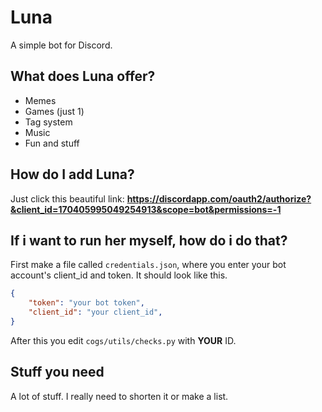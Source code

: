 # Luna
A simple bot for Discord.

## What does Luna offer?
* Memes
* Games (just 1)
* Tag system
* Music
* Fun and stuff

## How do I add Luna?
Just click this beautiful link: **https://discordapp.com/oauth2/authorize?&client_id=170405995049254913&scope=bot&permissions=-1**

## If i want to run her myself, how do i do that?
First make a file called `credentials.json`, where you enter your bot account's client_id and token. It should look like this.

```JSON
{
    "token": "your bot token",
    "client_id": "your client_id",
}
```

After this you edit `cogs/utils/checks.py` with **YOUR** ID.

## Stuff you need
A lot of stuff. I really need to shorten it or make a list.